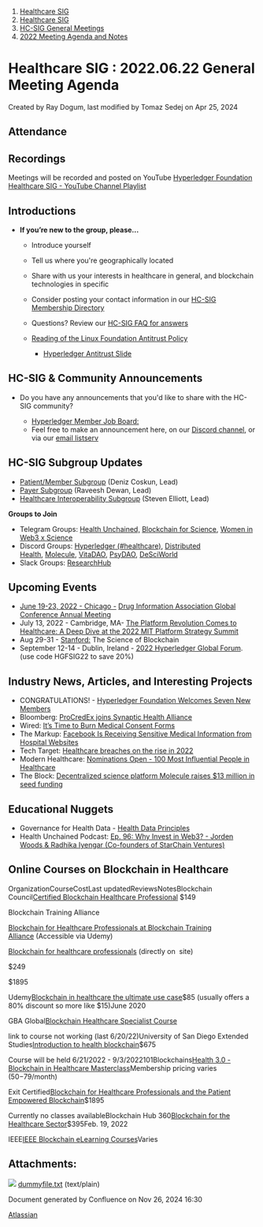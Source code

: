 1. [Healthcare SIG](index.html)
2. [Healthcare SIG](Healthcare-SIG_20545573.html)
3. [HC-SIG General Meetings](HC-SIG-General-Meetings_20545763.html)
4. [2022 Meeting Agenda and Notes](2022-Meeting-Agenda-and-Notes_20545742.html)

# Healthcare SIG : 2022.06.22 General Meeting Agenda

Created by Ray Dogum, last modified by Tomaz Sedej on Apr 25, 2024

## **Attendance**

## **Recordings**

Meetings will be recorded and posted on YouTube [Hyperledger Foundation Healthcare SIG - YouTube Channel Playlist](https://www.youtube.com/playlist?list=PL0MZ85B_96CHQN9cscCdW-LZwp5GAoPrH)

## **Introductions**

- **If you’re new to the group, please…**
  
  - Introduce yourself
  - Tell us where you're geographically located
  - Share with us your interests in healthcare in general, and blockchain technologies in specific
  - Consider posting your contact information in our [HC-SIG Membership Directory](https://lf-hyperledger.atlassian.net/wiki/display/HCSIG/Membership+Directory)
  - Questions? Review our [HC-SIG FAQ for answers](https://lf-hyperledger.atlassian.net/wiki/display/HCSIG/HC-SIG+FAQ)
  - [Reading of the Linux Foundation Antitrust Policy](https://www.linuxfoundation.org/antitrust-policy "https://www.linuxfoundation.org/antitrust-policy")
    
    - [Hyperledger Antitrust Slide](https://tinyurl.com/HL-antitrust-slide "https://tinyurl.com/HL-antitrust-slide")

## **HC-SIG &amp; Community Announcements**

- Do you have any announcements that you'd like to share with the HC-SIG community?
  
  - [Hyperledger Member Job Board:](https://www.hyperledger.org/about/jobs?utm_campaign=Hyperledger%20Monthly%20Newsletter%20&utm_medium=email&_hsmi=154551725&_hsenc=p2ANqtz-8uA1nQ5dbP40dPnt0wVlGw5AfdhtMgOhL06CyTts5ZBMpP04VWNOS4XMAgZ-fE4NScauC20wnL5ym-BAd6iiBjGZ_Tvw&utm_content=154551725&utm_source=hs_email)
  - Feel free to make an announcement here, on our [Discord channel](https://discord.gg/hyperledger), or via our [email listserv](https://lists.hyperledger.org/g/healthcare-sig)

## **HC-SIG Subgroup Updates**

- [Patient/Member Subgroup](https://lf-hyperledger.atlassian.net/wiki/display/HCSIG/HC-SIG+-+Patient+Subgroup) (Deniz Coskun, Lead)
- [Payer Subgroup](https://lf-hyperledger.atlassian.net/wiki/display/HCSIG/HC-SIG+-+Payer+Subgroup) (Raveesh Dewan, Lead)
- [Healthcare Interoperability Subgroup](https://lf-hyperledger.atlassian.net/wiki/display/HCSIG/HC-SIG+-+Healthcare+Interoperability+Subgroup) (Steven Elliott, Lead)

**Groups to Join**

- Telegram Groups: [Health Unchained,](https://t.me/healthunchained) [Blockchain for Science](https://t.me/BlockchainForScience), [Women in Web3 x Science](https://t.me/+Y6OzEBEnSaVkMTM8)
- Discord Groups: [Hyperledger (#healthcare)](https://discord.gg/hyperledger), [Distributed Health](https://discord.gg/WBeYqBJZ), [Molecule](https://discord.com/invite/uAGW7K4hQU), [VitaDAO](https://discord.com/invite/3S3ftnmZYD), [PsyDAO](https://discord.com/invite/z6Hscwh5Ge), [DeSciWorld](https://discord.com/invite/jnEUqVH8xv)
- Slack Groups: [ResearchHub](https://researchhub-community.slack.com/join/shared_invite/zt-oytw02om-w1cQc2Kcjs7vg3tZHqt9Ww#/shared-invite/email)

## **Upcoming Events**

- [June 19-23, 2022 - Chicago -](https://www.diaglobal.org/en/flagship/dia-2022) [Drug Information Association Global Conference Annual Meeting](https://www.diaglobal.org/en/flagship/dia-2022)
- July 13, 2022 - Cambridge, MA- [The Platform Revolution Comes to Healthcare: A Deep Dive at the 2022 MIT Platform Strategy Summit](https://ide.mit.edu/events/the-platform-revolution-comes-to-healthcare-a-deep-dive-at-the-2022-mit-platform-strategy-summit/)
- Aug 29-31 - [Stanford:](https://cbr.stanford.edu/sbc22/) The Science of Blockchain
- September 12-14 - Dublin, Ireland - [2022 Hyperledger Global Forum](https://events.linuxfoundation.org/hyperledger-global-forum). (use code HGFSIG22 to save 20%)

## **Industry News, Articles, and Interesting Projects**

- CONGRATULATIONS! - [Hyperledger Foundation Welcomes Seven New Members](https://www.hyperledger.org/announcements/2022/06/10/hyperledger-foundation-welcomes-seven-new-members-including-avast-infosys-and-the-national-fintech-center-at-morgan-state-university)
- Bloomberg: [ProCredEx joins Synaptic Health Alliance](https://www.bloomberg.com/press-releases/2022-06-15/synaptic-health-alliance-expands-provider-data-blockchain-initiative-to-more-states-announces-procredex-as-newest-member)
- Wired: [It’s Time to Burn Medical Consent Forms](https://www.wired.com/story/health-data-consent-forms/)
- The Markup: [Facebook Is Receiving Sensitive Medical Information from Hospital Websites](https://themarkup.org/pixel-hunt/2022/06/16/facebook-is-receiving-sensitive-medical-information-from-hospital-websites)
- Tech Target: [Healthcare breaches on the rise in 2022](https://www.techtarget.com/searchsecurity/news/252521771/Healthcare-breaches-on-the-rise)
- Modern Healthcare: [Nominations Open - 100 Most Influential People in Healthcare](https://www.modernhealthcare.com/nominate/100-most-influential-people-healthcare)
- The Block: [Decentralized science platform Molecule raises $13 million in seed funding](https://www.theblock.co/post/151539/decentralized-science-platform-molecule-raises-13-million-in-seed-funding)

## **Educational Nuggets**

- Governance for Health Data - [Health Data Principles](https://healthdataprinciples.org/principles)
- Health Unchained Podcast: [Ep. 96: Why Invest in Web3? - Jorden Woods &amp; Radhika Iyengar (Co-founders of StarChain Ventures)](https://healthpodcastnetwork.com/episodes/health-unchained/ep-96-why-invest-in-web3-jorden-woods-radhika-iyengar-co-founders-of-starchain-ventures)

## **Online Courses on Blockchain in Healthcare**

OrganizationCourseCostLast updatedReviewsNotesBlockchain Council[Certified Blockchain Healthcare Professional](https://www.blockchain-council.org/certifications/certified-blockchain-healthcare-professional/) $149

Blockchain Training Alliance

[Blockchain for Healthcare Professionals at Blockchain Training Alliance](https://coursalytics.com/courses/blockchain-for-healthcare-professionals-blockchain-training-alliance) (Accessible via Udemy)

[Blockchain for healthcare professionals](https://blockchaintrainingalliance.com/products/blockchain-for-healthcare-professionals) (directly on  site)

$249

$1895

Udemy[Blockchain in healthcare the ultimate use case](https://www.udemy.com/course/blockchain-in-healthcare-the-ultimate-use-case/)$85 (usually offers a 80% discount so more like $15)June 2020

GBA Global[Blockchain Healthcare Specialist Course](https://gbaglobal.org/docs/blockchain-healthcare-specialist-course/)

link to course not working (last 6/20/22)University of San Diego Extended Studies[Introduction to health blockchain](https://extendedstudies.ucsd.edu/courses-and-programs/introduction-to-health-blockchain)$675

Course will be held 6/21/2022 - 9/3/2022101Blockchains[Health 3.0 - Blockchain in Healthcare Masterclass](https://academy.101blockchains.com/courses/blockchain-in-healthcare)Membership pricing varies ($50-$79/month)

Exit Certified[Blockchain for Healthcare Professionals and the Patient Empowered Blockchain](https://www.exitcertified.com/it-training/blockchain/blockchain-for-healthcare-professionals-59095-detail.html)$1895

Currently no classes availableBlockchain Hub 360[Blockchain for the Healthcare Sector](https://blockchainhub360.com/courses/blockchain-and-the-healthcare-sector-course/)$395Feb. 19, 2022

IEEE[IEEE Blockchain eLearning Courses](https://blockchain.ieee.org/education/elearning)Varies

## Attachments:

![](images/icons/bullet_blue.gif) [dummyfile.txt](attachments/20556511/20564033.txt) (text/plain)

Document generated by Confluence on Nov 26, 2024 16:30

[Atlassian](http://www.atlassian.com/)

